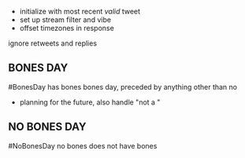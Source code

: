 - initialize with most recent *valid* tweet
- set up stream filter and vibe
- offset timezones in response


ignore retweets and replies

BONES DAY
---
#BonesDay
has bones
bones day, preceded by anything other than no
- planning for the future, also handle "not a "


NO BONES DAY
---
#NoBonesDay
no bones
does not have bones
